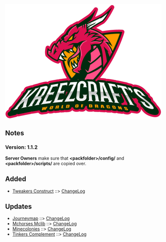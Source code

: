 ![WORLD OF DRAGONS - Player's Choice LOGO](https://github.com/kreezxil/kreezcraft.com/blob/master/clean-background.png)

## Notes
### Version: 1.1.2

**Server Owners** make sure that **\<packfolder\>/config/** and **\<packfolder\>/scripts/** are copied over.

## Added
- [Tweakers Construct](https://www.curseforge.com/minecraft/mc-mods/tweakers-construct) ::> [ChangeLog](https://www.curseforge.com/minecraft/mc-mods/tweakers-construct/files/2727329)

## Updates
- [Journeymap](https://www.curseforge.com/minecraft/mc-mods/journeymap) ::> [ChangeLog](https://www.curseforge.com/minecraft/mc-mods/journeymap/files/2843837)
- [Mchorses Mclib](https://www.curseforge.com/minecraft/mc-mods/mchorses-mclib) ::> [ChangeLog](https://www.curseforge.com/minecraft/mc-mods/mchorses-mclib/files/2843154)
- [Minecolonies](https://www.curseforge.com/minecraft/mc-mods/minecolonies) ::> [ChangeLog](https://www.curseforge.com/minecraft/mc-mods/minecolonies/files/2843719)
- [Tinkers Complement](https://www.curseforge.com/minecraft/mc-mods/tinkers-complement) ::> [ChangeLog](https://www.curseforge.com/minecraft/mc-mods/tinkers-complement/files/2843439)
